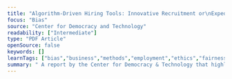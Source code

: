 ```yaml
---
title: "Algorithm-Driven Hiring Tools: Innovative Recruitment or\nExpedited Disability Discrimination?"
focus: "Bias"
source: "Center for Democracy and Technology"
readability: ["Intermediate"]
type: "PDF Article"
openSource: false
keywords: []
learnTags: ["bias","business","methods","employment","ethics","fairness"]
summary: " A report by the Center for Democracy & Technology that highlights how hiring tools may affect people with disabilities, the legal liability employers may face for using such tools, and concrete steps for employers and vendors to mitigate some of the most significant areas of concern. "
---
```

